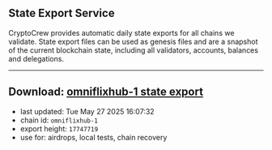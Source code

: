 ## State Export Service
CryptoCrew provides automatic daily state exports for all chains we validate. State export files can be used as genesis files and are a snapshot of the current blockchain state, including all validators, accounts, balances and delegations.

---
**Download: [omniflixhub-1 state export](https://dl-eu2.ccvalidators.com/SERVICE/omniflixhub/omniflixhub-1_export_17747719.json)**
---

- last updated: Tue May 27 2025 16:07:32
- chain id: `omniflixhub-1`
- export height: `17747719`
- use for: airdrops, local tests, chain recovery
